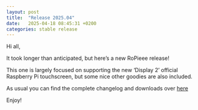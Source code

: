 ```yaml
---
layout: post
title:  "Release 2025.04"
date:   2025-04-18 08:45:31 +0200
categories: stable release
---
```


Hi all,

It took longer than anticipated, but here’s a new RoPieee release!

This one is largely focused on supporting the new ‘Display 2’ official Raspberry Pi touchscreen, but some nice other goodies are also included.

As usual you can find the complete changelog and downloads over [here](https://github.com/RoPieee/RoPieee/blob/main/docs/CHANGELOG.md)

Enjoy!
